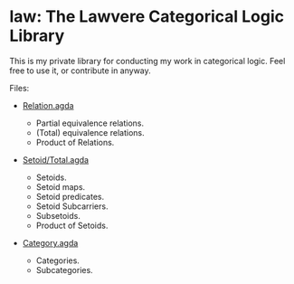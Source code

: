 law: The Lawvere Categorical Logic Library
===

This is my private library for conducting my work in categorical
logic.  Feel free to use it, or contribute in anyway.

Files:

  - [Relation.agda](Relation.agda)
    - Partial equivalence relations.
    - (Total) equivalence relations.
    - Product of Relations.
    
  - [Setoid/Total.agda](Setoid/Total.agda)
    - Setoids.
    - Setoid maps.
    - Setoid predicates.
    - Setoid Subcarriers.
    - Subsetoids.
    - Product of Setoids.

  - [Category.agda](Category.agda)
    - Categories.
    - Subcategories.
    
